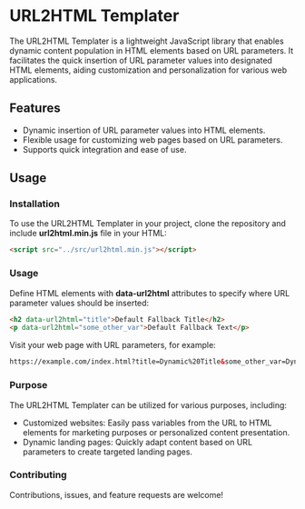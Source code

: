 # URL2HTML Templater

The URL2HTML Templater is a lightweight JavaScript library that enables dynamic content population in HTML 
elements based on URL parameters. It facilitates the quick insertion of URL parameter values into designated 
HTML elements, aiding customization and personalization for various web applications.

## Features

- Dynamic insertion of URL parameter values into HTML elements.
- Flexible usage for customizing web pages based on URL parameters.
- Supports quick integration and ease of use.

## Usage

### Installation

To use the URL2HTML Templater in your project, clone the repository and include **url2html.min.js** file in your HTML:

```html
<script src="../src/url2html.min.js"></script>
```

### Usage

Define HTML elements with **data-url2html** attributes to specify where URL parameter values should be inserted:

```html
<h2 data-url2html="title">Default Fallback Title</h2>
<p data-url2html="some_other_var">Default Fallback Text</p>
```

Visit your web page with URL parameters, for example:

```html
https://example.com/index.html?title=Dynamic%20Title&some_other_var=Dynamic%20Text
```

### Purpose

The URL2HTML Templater can be utilized for various purposes, including:

- Customized websites: Easily pass variables from the URL to HTML elements for marketing purposes or 
  personalized content presentation.
- Dynamic landing pages: Quickly adapt content based on URL parameters to create targeted landing pages.

### Contributing
Contributions, issues, and feature requests are welcome!